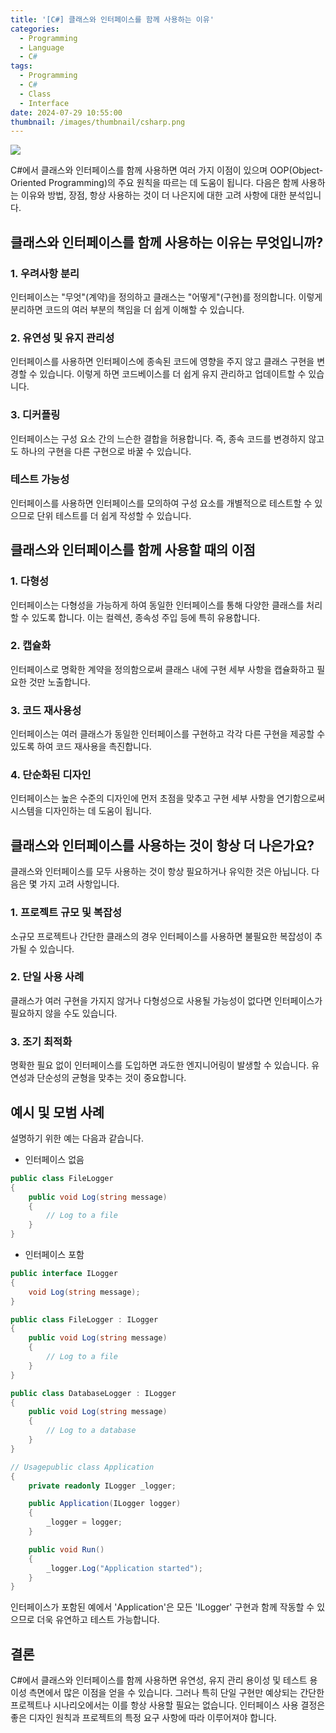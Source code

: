 ```yaml
---
title: '[C#] 클래스와 인터페이스를 함께 사용하는 이유'
categories:
  - Programming
  - Language
  - C#
tags:
  - Programming
  - C#
  - Class
  - Interface
date: 2024-07-29 10:55:00
thumbnail: /images/thumbnail/csharp.png
---
```


![](/images/header/csharp-9.png)

C#에서 클래스와 인터페이스를 함께 사용하면 여러 가지 이점이 있으며 OOP(Object-Oriented Programming)의 주요 원칙을 따르는 데 도움이 됩니다. 다음은 함께 사용하는 이유와 방법, 장점, 항상 사용하는 것이 더 나은지에 대한 고려 사항에 대한 분석입니다.

## 클래스와 인터페이스를 함께 사용하는 이유는 무엇입니까?

### 1. 우려사항 분리

인터페이스는 "무엇"(계약)을 정의하고 클래스는 "어떻게"(구현)를 정의합니다. 이렇게 분리하면 코드의 여러 부분의 책임을 더 쉽게 이해할 수 있습니다.

### 2. 유연성 및 유지 관리성

인터페이스를 사용하면 인터페이스에 종속된 코드에 영향을 주지 않고 클래스 구현을 변경할 수 있습니다. 이렇게 하면 코드베이스를 더 쉽게 유지 관리하고 업데이트할 수 있습니다.

### 3. 디커플링

인터페이스는 구성 요소 간의 느슨한 결합을 허용합니다. 즉, 종속 코드를 변경하지 않고도 하나의 구현을 다른 구현으로 바꿀 수 있습니다.

### 테스트 가능성

인터페이스를 사용하면 인터페이스를 모의하여 구성 요소를 개별적으로 테스트할 수 있으므로 단위 테스트를 더 쉽게 작성할 수 있습니다.

## 클래스와 인터페이스를 함께 사용할 때의 이점

### 1. 다형성

인터페이스는 다형성을 가능하게 하여 동일한 인터페이스를 통해 다양한 클래스를 처리할 수 있도록 합니다. 이는 컬렉션, 종속성 주입 등에 특히 유용합니다.

### 2. 캡슐화

인터페이스로 명확한 계약을 정의함으로써 클래스 내에 구현 세부 사항을 캡슐화하고 필요한 것만 노출합니다.

### 3. 코드 재사용성

인터페이스는 여러 클래스가 동일한 인터페이스를 구현하고 각각 다른 구현을 제공할 수 있도록 하여 코드 재사용을 촉진합니다.

### 4. 단순화된 디자인

인터페이스는 높은 수준의 디자인에 먼저 초점을 맞추고 구현 세부 사항을 연기함으로써 시스템을 디자인하는 데 도움이 됩니다.

## 클래스와 인터페이스를 사용하는 것이 항상 더 나은가요?

클래스와 인터페이스를 모두 사용하는 것이 항상 필요하거나 유익한 것은 아닙니다. 다음은 몇 가지 고려 사항입니다.

### 1. 프로젝트 규모 및 복잡성

소규모 프로젝트나 간단한 클래스의 경우 인터페이스를 사용하면 불필요한 복잡성이 추가될 수 있습니다.

### 2. 단일 사용 사례

클래스가 여러 구현을 가지지 않거나 다형성으로 사용될 가능성이 없다면 인터페이스가 필요하지 않을 수도 있습니다.

### 3. 조기 최적화

명확한 필요 없이 인터페이스를 도입하면 과도한 엔지니어링이 발생할 수 있습니다. 유연성과 단순성의 균형을 맞추는 것이 중요합니다.

## 예시 및 모범 사례

설명하기 위한 예는 다음과 같습니다.

- 인터페이스 없음

```csharp
public class FileLogger
{
    public void Log(string message)
    {
        // Log to a file
    }
}
```

- 인터페이스 포함

```csharp
public interface ILogger
{
    void Log(string message);
}

public class FileLogger : ILogger
{
    public void Log(string message)
    {
        // Log to a file
    }
}

public class DatabaseLogger : ILogger
{
    public void Log(string message)
    {
        // Log to a database
    }
}

// Usagepublic class Application
{
    private readonly ILogger _logger;

    public Application(ILogger logger)
    {
        _logger = logger;
    }

    public void Run()
    {
        _logger.Log("Application started");
    }
}
```

인터페이스가 포함된 예에서 'Application'은 모든 'ILogger' 구현과 함께 작동할 수 있으므로 더욱 유연하고 테스트 가능합니다.

## 결론

C#에서 클래스와 인터페이스를 함께 사용하면 유연성, 유지 관리 용이성 및 테스트 용이성 측면에서 많은 이점을 얻을 수 있습니다. 그러나 특히 단일 구현만 예상되는 간단한 프로젝트나 시나리오에서는 이를 항상 사용할 필요는 없습니다. 인터페이스 사용 결정은 좋은 디자인 원칙과 프로젝트의 특정 요구 사항에 따라 이루어져야 합니다.
